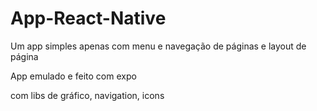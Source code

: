 # App-React-Native
Um app simples apenas com menu e navegação de páginas e layout de página

App emulado e feito com expo

com libs de gráfico, navigation, icons
